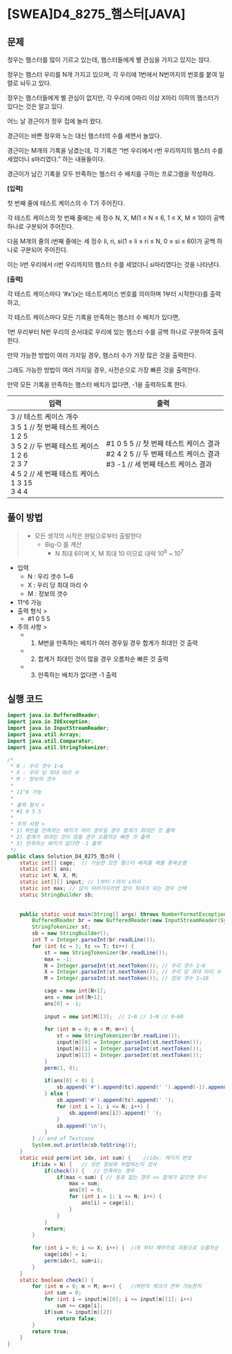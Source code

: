 # [SWEA]D4_8275_햄스터[JAVA]

## 문제

정우는 햄스터를 많이 기르고 있는데, 햄스터들에게 별 관심을 가지고 있지는 않다.

정우는 햄스터 우리를 N개 가지고 있으며, 각 우리에 1번에서 N번까지의 번호를 붙여 일렬로 놔두고 있다.

정우는 햄스터들에게 별 관심이 없지만, 각 우리에 0마리 이상 X마리 이하의 햄스터가 있다는 것은 알고 있다.

어느 날 경근이가 정우 집에 놀러 왔다.

경근이는 바쁜 정우와 노는 대신 햄스터의 수를 세면서 놀았다.

경근이는 M개의 기록을 남겼는데, 각 기록은 “l번 우리에서 r번 우리까지의 햄스터 수를 세었더니 s마리였다.” 하는 내용들이다.

경근이가 남긴 기록을 모두 만족하는 햄스터 수 배치를 구하는 프로그램을 작성하라.


**[입력]**

첫 번째 줄에 테스트 케이스의 수 T가 주어진다.

각 테스트 케이스의 첫 번째 줄에는 세 정수 N, X, M(1 ≤ N ≤ 6, 1 ≤ X, M ≤ 10)이 공백 하나로 구분되어 주어진다.

다음 M개의 줄의 i번째 줄에는 세 정수 li, ri, si(1 ≤ li ≤ ri ≤ N, 0 ≤ si ≤ 60)가 공백 하나로 구분되어 주어진다.

이는 li번 우리에서 ri번 우리까지의 햄스터 수를 세었더니 si마리였다는 것을 나타낸다.


**[출력]**

각 테스트 케이스마다 ‘#x’(x는 테스트케이스 번호를 의미하며 1부터 시작한다)를 출력하고,

각 테스트 케이스마다 모든 기록을 만족하는 햄스터 수 배치가 있다면,

1번 우리부터 N번 우리의 순서대로 우리에 있는 햄스터 수를 공백 하나로 구분하여 출력한다.

만약 가능한 방법이 여러 가지일 경우, 햄스터 수가 가장 많은 것을 출력한다.

그래도 가능한 방법이 여러 가지일 경우, 사전순으로 가장 빠른 것을 출력한다.

만약 모든 기록을 만족하는 햄스터 배치가 없다면, -1을 출력하도록 한다.


| 입력                                                         | 출력                                                         |
| ------------------------------------------------------------ | ------------------------------------------------------------ |
| 3 // 테스트 케이스 개수<br />3 5 1 // 첫 번째 테스트 케이스<br />1 2 5 <br />3 5 2 // 두 번째 테스트 케이스<br />1 2 6 <br />2 3 7 <br />4 5 2 // 세 번째 테스트 케이스<br />1 3 15 <br />3 4 4 |#1 0 5 5 // 첫 번째 테스트 케이스 결과<br />#2 4 2 5 // 두 번째 테스트 케이스 결과<br />#3 -1 // 세 번째 테스트 케이스 결과 |


## 풀이 방법

> - 모든 생각의 시작은 완탐으로부터 출발한다
>   - Big-O 를 계산
>     - N 최대 6이며 X, M 최대 10 이므로 대략 10<sup>6</sup> ~ 10<sup>7</sup> 


 * 입력
     * N : 우리 갯수 1~6
     * X : 우리 당 최대 마리 수
     * M : 정보의 갯수
 * 11^6 가능
 * 출력 형식 >
     * #1 0 5 5
 * 주의 사항 >
     * 1) M번을 만족하는 배치가 여러 경우일 경우 합계가 최대인 것 출력
     * 2) 합계가 최대인 것이 많을 경우 오름차순 빠른 것 출력
     * 3) 만족하는 배치가 없다면 -1 출력



## 실행 코드

```java
import java.io.BufferedReader;
import java.io.IOException;
import java.io.InputStreamReader;
import java.util.Arrays;
import java.util.Comparator;
import java.util.StringTokenizer;

/*
 * N : 우리 갯수 1~6
 * X : 우리 당 최대 마리 수
 * M : 정보의 갯수
 * 
 * 11^6 가능
 * 
 * 출력 형식 >
 * #1 0 5 5
 * 
 * 주의 사항 >
 * 1) M번을 만족하는 배치가 여러 경우일 경우 합계가 최대인 것 출력
 * 2) 합계가 최대인 것이 많을 경우 오름차순 빠른 것 출력
 * 3) 만족하는 배치가 없다면 -1 출력
 */
public class Solution_D4_8275_햄스터 {
	static int[] cage;	// 가능한 모든 햄스터 배치를 해볼 중복순열
	static int[] ans;
	static int N, X, M;
	static int[][] input; // l부터 r까지 s마리
	static int max;	// 답이 여러가지라면 합이 최대가 되는 경우 선택
	static StringBuilder sb;
	
	
	public static void main(String[] args) throws NumberFormatException, IOException {
		BufferedReader br = new BufferedReader(new InputStreamReader(System.in));
		StringTokenizer st;
		sb = new StringBuilder();
		int T = Integer.parseInt(br.readLine());
		for (int tc = 1; tc <= T; tc++) {
			st = new StringTokenizer(br.readLine());
			max = -1;
			N = Integer.parseInt(st.nextToken()); // 우리 갯수 1~6
			X = Integer.parseInt(st.nextToken()); // 우리 당 최대 마리 수 1~10
			M = Integer.parseInt(st.nextToken()); // 정보 갯수 1~10

			cage = new int[N+1];
			ans = new int[N+1];
			ans[0] = -1;
			
			input = new int[M][3];	// 1~N // 1~N // 0~60
			
			for (int m = 0; m < M; m++) {
				st = new StringTokenizer(br.readLine());
				input[m][0] = Integer.parseInt(st.nextToken());
				input[m][1] = Integer.parseInt(st.nextToken());
				input[m][2] = Integer.parseInt(st.nextToken());
			}
			perm(1, 0);
			
			if(ans[0] < 0) { 
				sb.append('#').append(tc).append(' ').append(-1).append('\n');
			} else {
				sb.append('#').append(tc).append(' ');
				for (int i = 1; i <= N; i++) {
					sb.append(ans[i]).append(' ');
				}
				sb.append('\n');
			}
		} // end of Testcase
		System.out.println(sb.toString());
	}
	static void perm(int idx, int sum) {	//idx: 케이지 번호
		if(idx > N) {	// 모든 정보와 부합하는지 검사
			if(check()) {	// 만족하는 경우
				if(max < sum) {	// 등호 없는 경우 => 합계가 같으면 무시
					max = sum;
					ans[0] = 0;
					for (int i = 1; i <= N; i++) {
						ans[i] = cage[i];
					}
				}
			}
			return;
		}
		
		for (int i = 0; i <= X; i++) {	//0 부터 채우므로 자동으로 오름차순
			cage[idx] = i;
			perm(idx+1, sum+i);
		}
	}
	static boolean check() {
		for (int m = 0; m < M; m++) {	//M번의 체크가 전부 가능한지
			int sum = 0;
			for (int i = input[m][0]; i <= input[m][1]; i++)
				sum += cage[i];
			if(sum != input[m][2]) 
				return false;
		}
		return true;
	}
}

```

